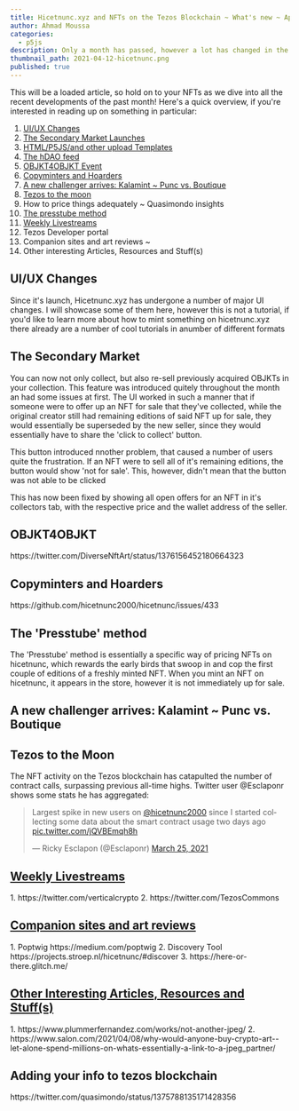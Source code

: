 ```yaml
---
title: Hicetnunc.xyz and NFTs on the Tezos Blockchain ~ What's new ~ April 2021 Mega Update
author: Ahmad Moussa
categories:
  - p5js
description: Only a month has passed, however a lot has changed in the Tezos NFT world. Hicetnunc.xyz has become a lot slicker since it's launch roughly 2 months ago.
thumbnail_path: 2021-04-12-hicetnunc.png
published: true
---
```


This will be a loaded article, so hold on to your NFTs as we dive into all the recent developments of the past month! Here's a quick overview, if you're interested in reading up on something in particular:

1. <a href='#UI'>UI/UX Changes</a>
2. <a href='#Secondary'>The Secondary Market Launches</a>
3. <a href='#Templates'>HTML/P5JS/and other upload Templates</a>
4. <a href='#hDAO'>The hDAO feed</a>
5. <a href='#OBJKT4OBJKT'>OBJKT4OBJKT Event</a>
6. <a href='#Copyminters'>Copyminters and Hoarders</a>
7. <a href='#Kalamint'>A new challenger arrives: Kalamint ~ Punc vs. Boutique</a>
8. <a href='#Tezos'>Tezos to the moon</a>
9. How to price things adequately ~ Quasimondo insights
10. <a href='Presstube'>The presstube method</a>
11. <a href='#Livestream'>Weekly Livestreams</a>
12. Tezos Developer portal
13. Companion sites and art reviews ~ 
14. Other interesting Articles, Resources and Stuff(s)


<h2><a name='UI'>UI/UX Changes</a></h2>
Since it's launch, Hicetnunc.xyz has undergone a number of major UI changes. I will showcase some of them here, however this is not a tutorial, if you'd like to learn more about how to mint something on hicetnunc.xyz there already are a number of cool tutorials in anumber of different formats

<h2><a name='Secondary'>The Secondary Market</a></h2>
<p>You can now not only collect, but also re-sell previously acquired OBJKTs in your collection. This feature was introduced quitely throughout the month an had some issues at first. The UI worked in such a manner that if someone were to offer up an NFT for sale that they've collected, while the original creator still had remaining editions of said NFT up for sale, they would essentially be superseded by the new seller, since they would essentially have to share the 'click to collect' button. 
  
This button introduced nnother problem, that caused a number of users quite the frustration. If an NFT were to sell all of it's remaining editions, the button would show 'not for sale'. This, however, didn't mean that the button was not able to be clicked 
  
  This has now been fixed by showing all open offers for an NFT in it's collectors tab, with the respective price and the wallet address of the seller.  </p>

<h2><a name='OBJKT4OBJKT'>OBJKT4OBJKT</a></h2>
https://twitter.com/DiverseNftArt/status/1376156452180664323

<h2><a name='Copyminters'>Copyminters and Hoarders</a></h2>
https://github.com/hicetnunc2000/hicetnunc/issues/433



<h2><a name='Presstube'>The 'Presstube' method</a></h2>
The 'Presstube' method is essentially a specific way of pricing NFTs on hicetnunc, which rewards the early birds that swoop in and cop the first couple of editions of a freshly minted NFT. When you mint an NFT on hicetnunc, it appears in the store, however it is not immediately up for sale.

<h2><a name='Kalamint'>A new challenger arrives: Kalamint ~ Punc vs. Boutique</a></h2>

<h2><a name='Tezos'>Tezos to the Moon</a></h2>
The NFT activity on the Tezos blockchain has catapulted the number of contract calls, surpassing previous all-time highs. Twitter user @Esclaponr shows some stats he has aggregated:
<blockquote class="twitter-tweet"><p lang="en" dir="ltr">Largest spike in new users on <a href="https://twitter.com/hicetnunc2000?ref_src=twsrc%5Etfw">@hicetnunc2000</a> since I started collecting some data about the smart contract usage two days ago <a href="https://t.co/jQVBEmqh8h">pic.twitter.com/jQVBEmqh8h</a></p>&mdash; Ricky Esclapon (@Esclaponr) <a href="https://twitter.com/Esclaponr/status/1374910647956344834?ref_src=twsrc%5Etfw">March 25, 2021</a></blockquote> <script async src="https://platform.twitter.com/widgets.js" charset="utf-8"></script>

<h2><a href='Livestream'>Weekly Livestreams</a></h2>
1. https://twitter.com/verticalcrypto
2. https://twitter.com/TezosCommons

<h2><a href='Companion'>Companion sites and art reviews</a></h2>
1. Poptwig https://medium.com/poptwig
2. Discovery Tool https://projects.stroep.nl/hicetnunc/#discover
3. https://here-or-there.glitch.me/


<h2><a href='Other'>Other Interesting Articles, Resources and Stuff(s)</a></h2>
1. https://www.plummerfernandez.com/works/not-another-jpeg/
2. https://www.salon.com/2021/04/08/why-would-anyone-buy-crypto-art--let-alone-spend-millions-on-whats-essentially-a-link-to-a-jpeg_partner/


<h2>Adding your info to tezos blockchain</h2>
https://twitter.com/quasimondo/status/1375788135171428356
